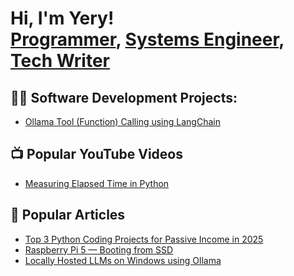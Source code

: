 # Hi, I'm Yery! <br/><a href="https://github.com/YeryODell">Programmer</a>, <a href="https://www.linkedin.com/in/yery-odell-a0a58355/">Systems Engineer</a>, <a href="https://medium.com/@yery.odell">Tech Writer</a>

## 👨‍💻 Software Development Projects:

- [Ollama Tool (Function) Calling using LangChain](https://github.com/YeryODell/OllamaToolCalling)

## 📺 Popular YouTube Videos

- [Measuring Elapsed Time in Python](https://www.youtube.com/watch?v=vCUoPD7ErOc)

## 📰 Popular Articles

- [Top 3 Python Coding Projects for Passive Income in 2025](https://medium.com/automate-everything/top-3-python-coding-projects-for-passive-income-in-2025-fd6458ce4c20)
- [Raspberry Pi 5 — Booting from SSD](https://medium.com/automate-everything/raspberry-pi-5-booting-from-ssd-5d3e776bb481)
- [Locally Hosted LLMs on Windows using Ollama](https://medium.com/automate-everything/locally-hosted-llms-on-windows-using-ollama-6d09815d540e)


<!--
**YeryODell/YeryODell** is a ✨ _special_ ✨ repository because its `README.md` (this file) appears on your GitHub profile.

Here are some ideas to get you started:

- 🔭 I’m currently working on ...
- 🌱 I’m currently learning ...
- 👯 I’m looking to collaborate on ...
- 🤔 I’m looking for help with ...
- 💬 Ask me about ...
- 📫 How to reach me: ...
- 😄 Pronouns: ...
- ⚡ Fun fact: ...
-->
